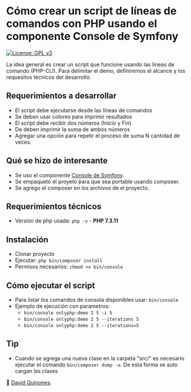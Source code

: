# Cómo crear un script de líneas de comandos con PHP usando el componente Console de Symfony
[![License: GPL v3](https://img.shields.io/badge/License-GPLv3-blue.svg)](https://www.gnu.org/licenses/gpl-3.0)

La ídea general es crear un script que funcione usando las líneas de comando (PHP-CLI). 
Para delimitar el demo, definiremos el alcance y los requesitos técnicos del desarrollo.

## Requerimientos a desarrollar 

* El script debe ejecutarse desde las líneas de comandos
* Se deben usar colores para imprimir resultados
* El script debe recibir dos números (Inicio y Fin)
* De deben imprimir la suma de ambos números
* Agregar una opción para repetir el proceso de suma N cantidad de veces.

## Qué se hizo de interesante

* Se uso el componente [Console de Symfony]( https://symfony.com/doc/current/components/console.html).
* Se empaquetó el proyeto para que sea portable usando composer.
* Se agrego el composer en los archivos de el proyecto.

## Requerimientos técnicos

* Versión de php usada: `php -v` - **PHP 7.3.11**

## Instalación
* Clonar proyecto
* Ejecutar: `php bin/composer install`
* Permisos necesarios: `chmod +x bin/console` 

## Cómo ejecutar el script

* Para listar los comandos de consola disponibles usar: `bin/console`
* Ejemplo de ejecución con parametros: 
  * `bin/console onlyphp:demo 2 5 -i 5`
  * `bin/console onlyphp:demo 2 5 --iterations 5`
  * `bin/console onlyphp:demo 2 5 --iterations=5`

## Tip

  * Cuando se agrega una nueva clase en la carpeta "src/" es necesario ejecutar el comando `bin/composer dump -o`. De esta forma se auto cargan las clases

:gift: [David Quinones]( https://github.com/dqblanco).